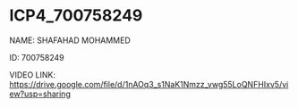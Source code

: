 # ICP4_700758249

NAME: SHAFAHAD MOHAMMED

ID: 700758249

VIDEO LINK: https://drive.google.com/file/d/1nAOq3_s1NaK1Nmzz_vwg55LoQNFHIxv5/view?usp=sharing
